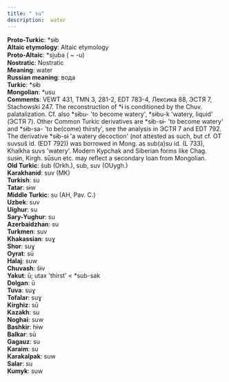```yaml
---
title: " su"
description:  water
---
```


<strong>Proto-Turkic</strong>:  *sɨb<br>
<strong>Altaic etymology</strong>:  Altaic etymology<br>
<strong> Proto-Altaic</strong>:  *si̯uba ( ~ -u)<br>
<strong>Nostratic</strong>:  Nostratic<br>
<strong>Meaning</strong>:  water<br>
<strong>Russian meaning</strong>:  вода<br>
<strong>Turkic</strong>:  *sɨb<br>
<strong>Mongolian</strong>:  *usu<br>
<strong>Comments</strong>:  VEWT 431, TMN 3, 281-2, EDT 783-4, Лексика 88, ЭСТЯ 7, Stachowski 247. The reconstruction of *ɨ is conditioned by the Chuv. palatalization. Cf. also *sɨbu- 'to become watery', *sɨbu-k 'watery, liquid' (ЭСТЯ 7). Other Common Turkic derivatives are *sɨb-sɨ- 'to become watery' and *sɨb-sa- 'to be(come) thirsty', see the analysis in ЭСТЯ 7 and EDT 792. The derivative *sɨb-sɨ 'a watery decoction' (not attested as such, but cf. OT suvsuš id. (EDT 792)) was borrowed in Mong. as sub(a)su id. (L 733), Khalkha suvs 'watery'. Modern Kypchak and Siberian forms like Chag. susɨn, Kirgh. sūsun etc. may reflect a secondary loan from Mongolian.<br>
<strong>Old Turkic</strong>:  śub (Orkh.), sub, suv (OUygh.)<br>
<strong>Karakhanid</strong>:  suv (MK)<br>
<strong>Turkish</strong>:  su<br>
<strong>Tatar</strong>:  sɨw<br>
<strong>Middle Turkic</strong>:  su (AH, Pav. C.)<br>
<strong>Uzbek</strong>:  suv<br>
<strong>Uighur</strong>:  su<br>
<strong>Sary-Yughur</strong>:  su<br>
<strong>Azerbaidzhan</strong>:  su<br>
<strong>Turkmen</strong>:  suv<br>
<strong>Khakassian</strong>:  suɣ<br>
<strong>Shor</strong>:  suɣ<br>
<strong>Oyrat</strong>:  sū<br>
<strong>Halaj</strong>:  suw<br>
<strong>Chuvash</strong>:  šɨv<br>
<strong>Yakut</strong>:  ū; utax 'thirst' < *sub-sak<br>
<strong>Dolgan</strong>:  ū<br>
<strong>Tuva</strong>:  suɣ<br>
<strong>Tofalar</strong>:  suɣ<br>
<strong>Kirghiz</strong>:  sū<br>
<strong>Kazakh</strong>:  su<br>
<strong>Noghai</strong>:  suw<br>
<strong>Bashkir</strong>:  hɨw<br>
<strong>Balkar</strong>:  sū<br>
<strong>Gagauz</strong>:  su<br>
<strong>Karaim</strong>:  su<br>
<strong>Karakalpak</strong>:  suw<br>
<strong>Salar</strong>:  su<br>
<strong>Kumyk</strong>:  suw<br>


